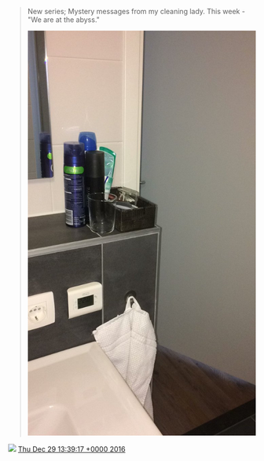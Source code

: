 > New series; Mystery messages from my cleaning lady\. This week \- "We are at the abyss\." 
> 
> ![](../../media/814465816880095232-C02QVkOWQAA9c7c.jpg)

<img src="../../media/tweet.ico" width="12" /> [Thu Dec 29 13:39:17 +0000 2016](https://twitter.com/DromerDenker/status/814465816880095232)